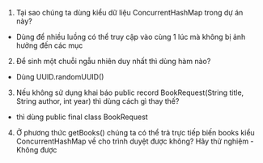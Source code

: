 1. Tại sao chúng ta dùng kiểu dữ liệu ConcurrentHashMap trong dự án này?
- Dùng để nhiều luồng có thể truy cập vào cùng 1 lúc mà không bị ảnh hưởng đến các mục
2. Để sinh một chuỗi ngẫu nhiên duy nhất thì dùng hàm nào?
- Dùng UUID.randomUUID()
3. Nếu không sử dụng khai báo public record BookRequest(String title, String author, int year) thì dùng cách gì thay thế?
- thì dùng public final class BookRequest
4. Ở phương thức getBooks() chúng ta có thể trả trực tiếp biến books kiểu ConcurrentHashMap về cho trình duyệt được không? Hãy thử nghiệm
-Không được